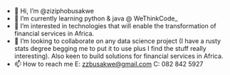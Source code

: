 - 👋 Hi, I’m @ziziphobusakwe
- 🌱 I’m currently learning python & java @ WeThinkCode_
- 👀 I’m interested in technologies that will enable the transformation of financial services in Africa. 
- 💞️ I’m looking to collaborate on any data science project (I have a rusty stats degree begging me to put it to use 
     plus I find the stuff really interesting). Also keen to build solutions for financial services in Africa.
- 📫 How to reach me E: zzbusakwe@gmail.com   C: 082 842 5927

<!---
ziziphobusakwe/ziziphobusakwe is a ✨ special ✨ repository because its `README.md` (this file) appears on your GitHub profile.
You can click the Preview link to take a look at your changes.
--->
